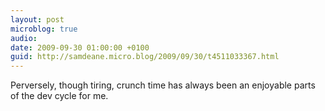 ```yaml
---
layout: post
microblog: true
audio: 
date: 2009-09-30 01:00:00 +0100
guid: http://samdeane.micro.blog/2009/09/30/t4511033367.html
---
```

Perversely, though tiring, crunch time has always been an enjoyable parts of the dev cycle for me.
